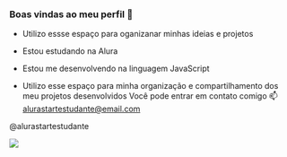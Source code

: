 ### Boas vindas ao meu perfil 🖤

- Utilizo essse espaço para oganizanar minhas ideias e projetos

- Estou estudando na Alura
- Estou me desenvolvendo na linguagem JavaScript
- Utilizo esse espaço para minha organização e compartilhamento dos meu projetos desenvolvidos
Você pode entrar em contato comigo 📫
alurastartestudante@email.com

@alurastartestudante




![](https://steamuserimages-a.akamaihd.net/ugc/37484808523338741/11A1BD09E5375D2AAC8E38DBDEFA3D04F91F1429/?imw=5000&imh=5000&ima=fit&impolicy=Letterbox&imcolor=%23000000&letterbox=false)
